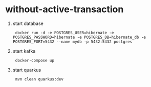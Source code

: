 # without-active-transaction

1. start database

        docker run -d -e POSTGRES_USER=hibernate -e POSTGRES_PASSWORD=hibernate -e POSTGRES_DB=hibernate_db -e POSTGRES_PORT=5432 --name mydb -p 5432:5432 postgres
2. start kafka

        docker-compose up
3. start quarkus

        mvn clean quarkus:dev
